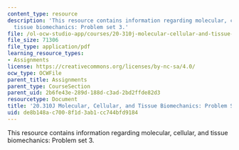 ```yaml
---
content_type: resource
description: 'This resource contains information regarding molecular, cellular, and
  tissue biomechanics: Problem set 3.'
file: /ol-ocw-studio-app/courses/20-310j-molecular-cellular-and-tissue-biomechanics-spring-2015/de8b148ac7008f1d3ab1cc744bfd9184_MIT20_310JS15_PS3.pdf
file_size: 71306
file_type: application/pdf
learning_resource_types:
- Assignments
license: https://creativecommons.org/licenses/by-nc-sa/4.0/
ocw_type: OCWFile
parent_title: Assignments
parent_type: CourseSection
parent_uid: 2b6fe43e-289d-188d-c3ad-2bd2ffde82d3
resourcetype: Document
title: '20.310J Molecular, Cellular, and Tissue Biomechanics: Problem Set 3'
uid: de8b148a-c700-8f1d-3ab1-cc744bfd9184
---
```

This resource contains information regarding molecular, cellular, and tissue biomechanics: Problem set 3.
